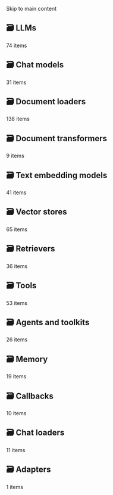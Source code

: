 

Skip to main content

## 🗃️ LLMs

74 items

## 🗃️ Chat models

31 items

## 🗃️ Document loaders

138 items

## 🗃️ Document transformers

9 items

## 🗃️ Text embedding models

41 items

## 🗃️ Vector stores

65 items

## 🗃️ Retrievers

36 items

## 🗃️ Tools

53 items

## 🗃️ Agents and toolkits

26 items

## 🗃️ Memory

19 items

## 🗃️ Callbacks

10 items

## 🗃️ Chat loaders

11 items

## 🗃️ Adapters

1 items

